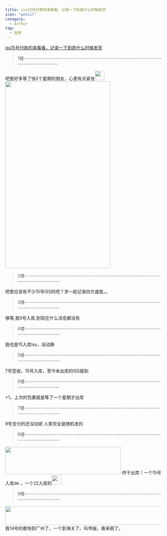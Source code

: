 ```yaml
---
title: iss15号付款的来看看，记录一下到底什么时候发货
icon: "pencil"
category:
  - Arthur
tag:
  - 贴吧
---
```


[iss15号付款的来看看，记录一下到底什么时候发货](https://tieba.baidu.com/p/4225258411?pid=80990706047&cid=0#80990706047)


>1楼-----------------------------------------------------------------------------------------

吧里好多等了快2个星期的朋友，心里有点紧张<img class="BDE_Smiley" width="30" height="30" changedsize="false" src="https://gsp0.baidu.com/5aAHeD3nKhI2p27j8IqW0jdnxx1xbK/tb/editor/images/client/image_emoticon8.png" >
<img class="BDE_Image" src="https://imgsa.baidu.com/forum/w%3D580/sign=5be9c8dbd6c8a786be2a4a065708c9c7/53b2e4d3572c11dfd71ad702642762d0f603c2b7.jpg" size="19569" width="338" height="600" size="19569">

>2楼-----------------------------------------------------------------------------------------

吧里应该有不少15号ISS的吧？求一起记录四方速度。。

>3楼-----------------------------------------------------------------------------------------

够等,我5号入库,到现在什么消息都没有

>4楼-----------------------------------------------------------------------------------------

我也是15入库iss，没动静

>5楼-----------------------------------------------------------------------------------------

7号签收，15号入库，至今未出库的ISS报到

>6楼-----------------------------------------------------------------------------------------

+1，上次的包裹就是等了一个星期才出库

>7楼-----------------------------------------------------------------------------------------

9号支付的还没动呢
人家完全是随机发的

>8楼-----------------------------------------------------------------------------------------

<img class="BDE_Image" pic_type="0" width="372" height="88" src="https://imgsa.baidu.com/forum/w%3D580/sign=f6aaed73d7160924dc25a213e407359b/3d589144ebf81a4c115866ecd02a6059252da61c.jpg" >
终于出库！一个15号入库de ，一个22入库的<img class="BDE_Smiley" pic_type="1" width="30" height="30" src="https://tb2.bdstatic.com/tb/editor/images/face/i_f08.png?t=20140803" >

>9楼-----------------------------------------------------------------------------------------

<img class="BDE_Image" pic_type="0" width="560" height="60" src="https://imgsa.baidu.com/forum/w%3D580/sign=b833f9c6d239b6004dce0fbfd9513526/43e05110b912c8fc6e330ce8fb039245d78821ba.jpg" >我14号的都快到广州了，一个到海关了。叫申报，看来税了。
